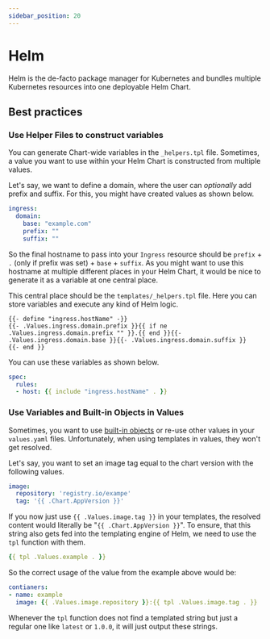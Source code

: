 ```yaml
---
sidebar_position: 20
---
```


# Helm

Helm is the de-facto package manager for Kubernetes and bundles multiple Kubernetes resources into one deployable Helm Chart.

## Best practices

### Use Helper Files to construct variables

You can generate Chart-wide variables in the `_helpers.tpl` file. Sometimes, a value you want to use within your Helm Chart is constructed from multiple values.

Let's say, we want to define a domain, where the user can *optionally* add prefix and suffix. For this, you might have created values as shown below.

```yaml title="values.yaml"
ingress:
  domain:
    base: "example.com"
    prefix: ""
    suffix: ""
```

So the final hostname to pass into your `Ingress` resource should be `prefix` + `.` (only if prefix was set) + `base` + `suffix`. As you might want to use this hostname at multiple different places in your Helm Chart, it would be nice to generate it as a variable at one central place.

This central place should be the `templates/_helpers.tpl` file. Here you can store variables and execute any kind of Helm logic.

```tpl title="_helpers.tpl"
{{- define "ingress.hostName" -}}
{{- .Values.ingress.domain.prefix }}{{ if ne .Values.ingress.domain.prefix "" }}.{{ end }}{{- .Values.ingress.domain.base }}{{- .Values.ingress.domain.suffix }}
{{- end }}
```

You can use these variables as shown below.

```yaml
spec:
  rules:
  - host: {{ include "ingress.hostName" . }}
```

### Use Variables and Built-in Objects in Values

Sometimes, you want to use [built-in objects](https://helm.sh/docs/chart_template_guide/builtin_objects/) or re-use other values in your `values.yaml` files. Unfortunately, when using templates in values, they won't get resolved.

Let's say, you want to set an image tag equal to the chart version with the following values.

```yaml title="values.yaml
image:
  repository: 'registry.io/exampe'
  tag: '{{ .Chart.AppVersion }}'
```

If you now just use `{{ .Values.image.tag }}` in your templates, the resolved content would literally be "`{{ .Chart.AppVersion }}`". To ensure, that this string also gets fed into the templating engine of Helm, we need to use the `tpl` function with them.

```yaml
{{ tpl .Values.example . }}
```

So the correct usage of the value from the example above would be:

```yaml
contianers:
- name: example
  image: {{ .Values.image.repository }}:{{ tpl .Values.image.tag . }}
```

Whenever the `tpl` function does not find a templated string but just a regular one like `latest` or `1.0.0`, it will just output these strings.
